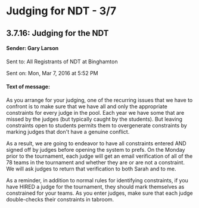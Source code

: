 # Judging for NDT - 3/7
## 3.7.16:	Judging for the NDT
#### Sender:	Gary Larson
 Sent to:	All Registrants of NDT at Binghamton
 
 Sent on:	Mon, Mar 7, 2016 at 5:52 PM
 
#### Text of message:

 As you arrange for your judging, one of the recurring issues that we have to confront is to make sure that we have all and only the appropriate constraints for every judge in the pool.  Each year we have some that are missed by the judges (but typically caught by the students).  But leaving constraints open to students permits them to overgenerate constraints by marking judges that don't have a genuine conflict.

As a result, we are going to endeavor to have all constraints entered AND signed off by judges before opening the system to prefs.  On the Monday prior to the tournament, each judge will get an email verification of all of the 78 teams in the tournament and whether they are or are not a constraint.  We will ask judges to return that verification to both Sarah and to me.

As a reminder, in addition to normal rules for identifying constraints, if you have HIRED a judge for the tournament, they should mark themselves as constrained for your teams.  As you enter judges, make sure that each judge double-checks their constraints in tabroom.